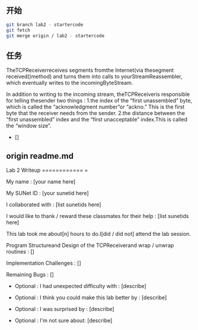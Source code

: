 ## 开始
```bash
git branch lab2 - startercode
git fetch
git merge origin / lab2 - startercode
```

## 任务

TheTCPReceiverreceives segments fromthe Internet(via thesegment received()method) and turns them into calls to yourStreamReassembler, which eventually writes to the incomingByteStream.

In addition to writing to the incoming stream, theTCPReceiveris responsible for telling thesender two things :
1.the index of the “first unassembled” byte, which is called the “acknowledgment number”or “ackno.” This is the first byte that the receiver needs from the sender.
2.the distance between the “first unassembled” index and the “first unacceptable” index.This is called the “window size”.

- []

## origin readme.md
Lab 2 Writeup
============ =

My name : [your name here]

My SUNet ID : [your sunetid here]

I collaborated with : [list sunetids here]

I would like to thank / reward these classmates for their help : [list sunetids here]

This lab took me about[n] hours to do.I[did / did not] attend the lab session.

Program Structureand Design of the TCPReceiverand wrap / unwrap routines :
[]

Implementation Challenges :
[]

Remaining Bugs :
[]

- Optional : I had unexpected difficulty with : [describe]

- Optional : I think you could make this lab better by : [describe]

- Optional : I was surprised by : [describe]

- Optional : I'm not sure about: [describe]
